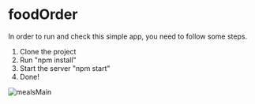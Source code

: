 # foodOrder

In order to run and check this simple app, you need to follow some steps.

1. Clone the project
2. Run "npm install"
3. Start the server "npm start"
4. Done!

![mealsMain](https://1drv.ms/u/s!Apprm4LzZg5pgwYwGYWlyY5DmdDB)
